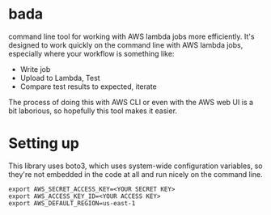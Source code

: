# bada
command line tool for working with AWS lambda jobs more efficiently. It's designed to work quickly on the command line with AWS lambda jobs, especially where your workflow is something like:

* Write job
* Upload to Lambda, Test
* Compare test results to expected, iterate

The process of doing this with AWS CLI or even with the AWS web UI is a bit laborious, so hopefully this tool makes it easier.

Setting up
===============

This library uses boto3, which uses system-wide configuration variables, so they're not embedded in the code at all and run nicely on the command line.

```
export AWS_SECRET_ACCESS_KEY=<YOUR SECRET KEY>
export AWS_ACCESS_KEY_ID=<YOUR ACCESS KEY>
export AWS_DEFAULT_REGION=us-east-1
```

